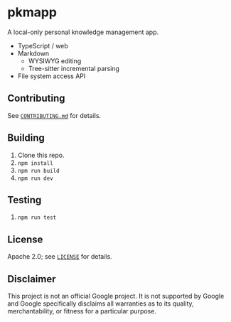 # pkmapp

A local-only personal knowledge management app.

- TypeScript / web
- Markdown
  - WYSIWYG editing
  - Tree-sitter incremental parsing
- File system access API

## Contributing

See [`CONTRIBUTING.md`](CONTRIBUTING.md) for details.

## Building

1. Clone this repo.
1. `npm install`
1. `npm run build`
1. `npm run dev`

## Testing

1. `npm run test`

## License

Apache 2.0; see [`LICENSE`](LICENSE) for details.

## Disclaimer

This project is not an official Google project. It is not supported by
Google and Google specifically disclaims all warranties as to its quality,
merchantability, or fitness for a particular purpose.
